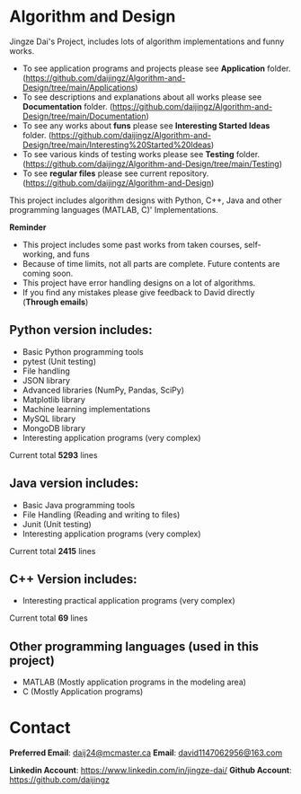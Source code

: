 # Algorithm and Design
Jingze Dai's Project, includes lots of algorithm implementations and funny works.

* To see application programs and projects please see **Application** folder. (https://github.com/daijingz/Algorithm-and-Design/tree/main/Applications)
* To see descriptions and explanations about all works please see **Documentation** folder. (https://github.com/daijingz/Algorithm-and-Design/tree/main/Documentation)
* To see any works about **funs** please see **Interesting Started Ideas** folder. (https://github.com/daijingz/Algorithm-and-Design/tree/main/Interesting%20Started%20Ideas)
* To see various kinds of testing works please see **Testing** folder. (https://github.com/daijingz/Algorithm-and-Design/tree/main/Testing)
* To see **regular files** please see current repository. (https://github.com/daijingz/Algorithm-and-Design)

This project includes algorithm designs with Python, C++, Java and other programming languages (MATLAB, C)' Implementations.

**Reminder**
* This project includes some past works from taken courses, self-working, and funs
* Because of time limits, not all parts are complete. Future contents are coming soon.
* This project have error handling designs on a lot of algorithms.
* If you find any mistakes please give feedback to David directly (**Through emails**)

## Python version includes:

* Basic Python programming tools
* pytest (Unit testing)
* File handling
* JSON library
* Advanced libraries (NumPy, Pandas, SciPy)
* Matplotlib library
* Machine learning implementations
* MySQL library
* MongoDB library
* Interesting application programs (very complex)

Current total **5293** lines

## Java version includes:

* Basic Java programming tools
* File Handling (Reading and writing to files)
* Junit (Unit testing)
* Interesting application programs (very complex)

Current total **2415** lines

## C++ Version includes:
* Interesting practical application programs (very complex)

Current total **69** lines

## Other programming languages (used in this project)
* MATLAB (Mostly application programs in the modeling area)
* C (Mostly Application programs)

# Contact
**Preferred Email**: daij24@mcmaster.ca
**Email**: david1147062956@163.com

**Linkedin Account**: https://www.linkedin.com/in/jingze-dai/
**Github Account**: https://github.com/daijingz 

